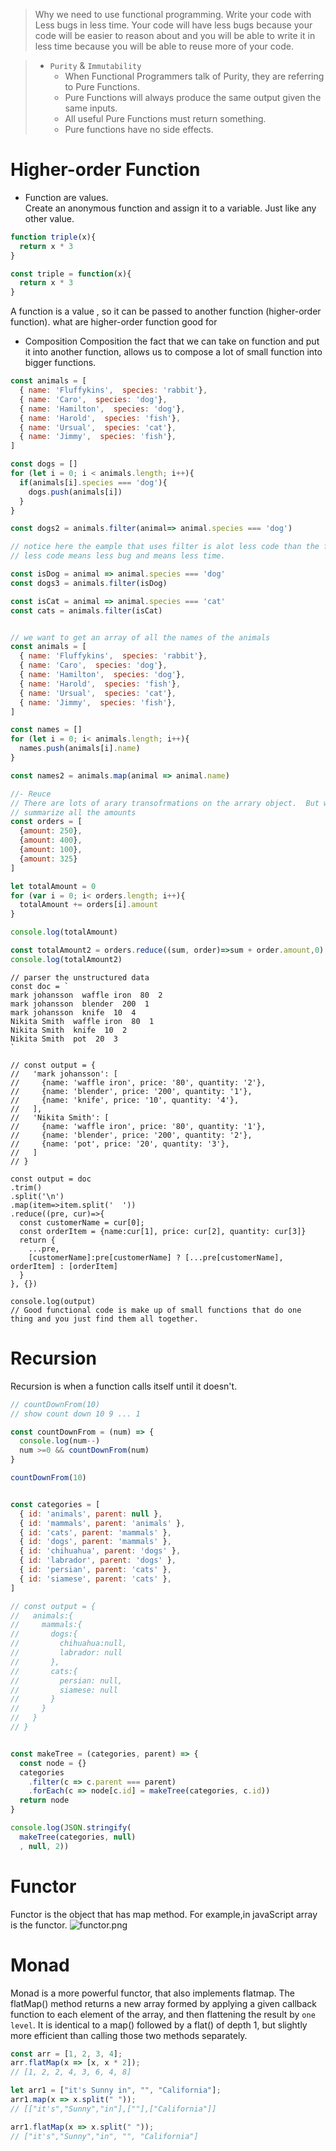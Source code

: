 
>Why we need to use functional programming.
Write your code with Less bugs in less time.
Your code will have less bugs because your code will be easier to reason about and you will be able to write it in less time because you will be able to reuse more of your code.


> - `Purity` & `Immutability`
>   - When Functional Programmers talk of Purity, they are referring to Pure Functions.
>   - Pure Functions will always produce the same output given the same inputs.
>   - All useful Pure Functions must return something.
>   - Pure functions have no side effects.


# Higher-order Function

- Function are values.  
Create an anonymous function and assign it to a variable. Just like any other value.
```javascript
function triple(x){
  return x * 3
}
```
```javascript
const triple = function(x){
  return x * 3
}
```
A function is a value , so it can be passed to another function (higher-order function).
what are higher-order function good for

- Composition
Composition the fact that we can take on function and put it into another function, allows us to compose a lot of small function into bigger functions.

``` javascript
const animals = [
  { name: 'Fluffykins',  species: 'rabbit'},
  { name: 'Caro',  species: 'dog'},
  { name: 'Hamilton',  species: 'dog'},
  { name: 'Harold',  species: 'fish'},
  { name: 'Ursual',  species: 'cat'},
  { name: 'Jimmy',  species: 'fish'},
]

const dogs = []
for (let i = 0; i < animals.length; i++){
  if(animals[i].species === 'dog'){
    dogs.push(animals[i]) 
  }
}

const dogs2 = animals.filter(animal=> animal.species === 'dog') 

// notice here the eample that uses filter is alot less code than the for loop
// less code means less bug and means less time.

const isDog = animal => animal.species === 'dog'
const dogs3 = animals.filter(isDog) 

const isCat = animal => animal.species === 'cat'
const cats = animals.filter(isCat) 

```
```javascript

// we want to get an array of all the names of the animals
const animals = [
  { name: 'Fluffykins',  species: 'rabbit'},
  { name: 'Caro',  species: 'dog'},
  { name: 'Hamilton',  species: 'dog'},
  { name: 'Harold',  species: 'fish'},
  { name: 'Ursual',  species: 'cat'},
  { name: 'Jimmy',  species: 'fish'},
]

const names = []
for (let i = 0; i< animals.length; i++){
  names.push(animals[i].name)
}

const names2 = animals.map(animal => animal.name)

```


``` javascript
//- Reuce
// There are lots of arary transofrmations on the arrary object.  But what to do if you can  't find one that fits. That is where reduce comes in.
// summarize all the amounts
const orders = [
  {amount: 250},
  {amount: 400},
  {amount: 100},
  {amount: 325}
]

let totalAmount = 0
for (var i = 0; i< orders.length; i++){
  totalAmount += orders[i].amount
}

console.log(totalAmount)

const totalAmount2 = orders.reduce((sum, order)=>sum + order.amount,0)
console.log(totalAmount2)

```
```
// parser the unstructured data
const doc = `
mark johansson  waffle iron  80  2
mark johansson  blender  200  1
mark johansson  knife  10  4
Nikita Smith  waffle iron  80  1
Nikita Smith  knife  10  2
Nikita Smith  pot  20  3
`

// const output = {
//   'mark johansson': [
//     {name: 'waffle iron', price: '80', quantity: '2'},
//     {name: 'blender', price: '200', quantity: '1'},
//     {name: 'knife', price: '10', quantity: '4'},
//   ],
//   'Nikita Smith': [
//     {name: 'waffle iron', price: '80', quantity: '1'},
//     {name: 'blender', price: '200', quantity: '2'},
//     {name: 'pot', price: '20', quantity: '3'},
//   ] 
// }

const output = doc
.trim()
.split('\n')
.map(item=>item.split('  '))
.reduce((pre, cur)=>{
  const customerName = cur[0];
  const orderItem = {name:cur[1], price: cur[2], quantity: cur[3]}
  return {
    ...pre,
    [customerName]:pre[customerName] ? [...pre[customerName], orderItem] : [orderItem]
  }
}, {})

console.log(output)
// Good functional code is make up of small functions that do one thing and you just find them all together.
```

# Recursion
Recursion is when a function calls itself until it doesn't.
```javascript
// countDownFrom(10) 
// show count down 10 9 ... 1

const countDownFrom = (num) => {
  console.log(num--)
  num >=0 && countDownFrom(num)
}

countDownFrom(10)


const categories = [
  { id: 'animals', parent: null },
  { id: 'mammals', parent: 'animals' },
  { id: 'cats', parent: 'mammals' },
  { id: 'dogs', parent: 'mammals' },
  { id: 'chihuahua', parent: 'dogs' },
  { id: 'labrador', parent: 'dogs' },
  { id: 'persian', parent: 'cats' },
  { id: 'siamese', parent: 'cats' },
]

// const output = {
//   animals:{
//     mammals:{
//       dogs:{
//         chihuahua:null,
//         labrador: null
//       },
//       cats:{
//         persian: null,
//         siamese: null
//       }
//     }
//   }
// } 


const makeTree = (categories, parent) => {
  const node = {}
  categories
    .filter(c => c.parent === parent)
    .forEach(c => node[c.id] = makeTree(categories, c.id))
  return node
}

console.log(JSON.stringify(
  makeTree(categories, null)
  , null, 2))

```

# Functor
Functor is the object that has map method.
For example,in javaScript array is the functor.
![functor.png](functor.webp)

# Monad
Monad is a more powerful functor, that also implements flatmap.
The flatMap() method returns a new array formed by applying a given callback function to each element of the array, and then flattening the result by `one level`.  It is identical to a map() followed by a flat() of depth 1, but slightly more efficient than calling those two methods separately.
```javascript
const arr = [1, 2, 3, 4];
arr.flatMap(x => [x, x * 2]);
// [1, 2, 2, 4, 3, 6, 4, 8]

let arr1 = ["it's Sunny in", "", "California"];
arr1.map(x => x.split(" "));
// [["it's","Sunny","in"],[""],["California"]]

arr1.flatMap(x => x.split(" "));
// ["it's","Sunny","in", "", "California"]

```